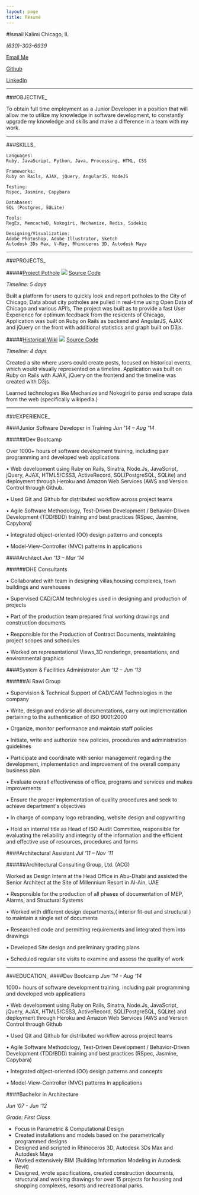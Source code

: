 ```yaml
---
layout: page
title: Résumé
---
```


#Ismail Kalimi
Chicago, IL

*(630)-303-6939*

[Email Me](mailto:ismail@kalimi.net)

[Github](http://github.com/ismk)

[LinkedIn](http://linkedin.com/in/ismailkalimi)


***
###OBJECTIVE_

To obtain full time employment as a Junior Developer in a position that will allow me to utilize my knowledge in software development, to constantly upgrade my knowledge and skills and make a difference in a team with my  work.

***
###SKILLS_

    Languages:
    Ruby, JavaScript, Python, Java, Processing, HTML, CSS

    Frameworks:
    Ruby on Rails, AJAX, jQuery, AngularJS, NodeJS

    Testing:
    Rspec, Jasmine, Capybara

    Databases:
    SQL (Postgres, SQLite)

    Tools:
    RegEx, MemcacheD, Nokogiri, Mechanize, Redis, Sidekiq

    Designing/Visualization:
    Adobe Photoshop, Adobe Illustrator, Sketch
    Autodesk 3Ds Max, V-Ray, Rhinoceros 3D, Autodesk Maya

***
###PROJECTS_

#####[Project Pothole](http://project-pothole.herokuapp.com/)
<img src="/imgs/projectpothole.jpeg" class="prjimg">
[Source Code](https://github.com/ismk/chipot)

*Timeline: 5 days*

Built a platform for users to quickly look and report potholes to the City of Chicago, Data about city potholes are pulled in real-time using Open Data of Chicago and various API’s, The project was built as to provide a fast User Experience for optimum feedback from the residents of Chicago, Application was built on Ruby on Rails as backend and AngularJS, AJAX and jQuery on the front with additional statistics and graph built on D3js.

#####[Historical Wiki](http://historic-wiki.herokuapp.com/)
<img src="/imgs/historicwiki.jpeg" class="prjimg">
[Source Code](https://github.com/ismk/Historical_Wiki)

*Timeline: 4 days*

Created a site where users could create posts, focused on historical events, which would visually represented on a timeline. Application was built on Ruby on Rails with AJAX, jQuery on the frontend and the timeline was created with D3js.

Learned technologies like Mechanize and Nokogiri to parse and scrape data from the web (specifically wikipedia.)

***
###EXPERIENCE_


####Junior Software Developer in Training
*Jun '14 – Aug '14*

######Dev Bootcamp

Over 1000+ hours of software development training, including pair programming and developed web applications

• Web development using Ruby on Rails, Sinatra, Node.Js, JavaScript, jQuery, AJAX, HTML5/CSS3, ActiveRecord, SQL(PostgreSQL, SQLite) and deployment through Heroku and Amazon Web Services (AWS and Version Control through Github.

• Used Git and Github for distributed workflow across project teams

• Agile Software Methodology, Test-Driven Development / Behavior-Driven Development (TDD/BDD) training and best practices (RSpec, Jasmine, Capybara)

• Integrated object-oriented (OO) design patterns and concepts

• Model-View-Controller (MVC) patterns in applications

####Architect
*Jun ‘13 – Mar ‘14*

######DHE Consultants

• Collaborated with team in designing villas,housing complexes, town buildings and warehouses

• Supervised CAD/CAM technologies used in designing and production of projects

• Part of the production team prepared final working drawings and construction documents

• Responsible for the Production of Contract Documents, maintaining project scopes and schedules

• Worked on representational Views,3D renderings, presentations, and environmental graphics

####System & Facilities Administrator
*Jun ‘12 – Jun ‘13*

######Al Rawi Group

• Supervision & Technical Support of CAD/CAM Technologies in the company

• Write, design and endorse all documentations, carry out implementation pertaining to the authentication of ISO 9001:2000

• Organize, monitor performance and maintain staff policies

• Initiate, write and authorize new policies, procedures and administration guidelines

• Participate and coordinate with senior management regarding the development, implementation and improvement of the overall company business plan

• Evaluate overall effectiveness of office, programs and services and makes improvements

• Ensure the proper implementation of quality procedures and seek to achieve department's objectives

• In charge of company logo rebranding, website design and copywriting

• Hold an internal title as Head of ISO Audit Committee, responsible for evaluating the reliability and integrity of the information and the efficient and effective use of resources, procedures and forms


####Architectural Assistant
*Jul ‘11 – Nov ‘11*

######Architectural Consulting Group, Ltd. (ACG)

Worked as Design Intern at the Head Office in Abu-Dhabi and assisted the Senior Architect at the Site of Millennium Resort in Al-Ain, UAE

• Responsible for the production of all phases of documentation of MEP, Alarms, and Structural Systems

• Worked with different design departments,( interior fit-out and structural ) to maintain a single set of documents

• Researched code and permitting requirements and integrated them into drawings

• Developed Site design and preliminary grading plans

• Scheduled regular site visits to examine and assess the quality of work

***
###EDUCATION_
####Dev Bootcamp
*Jun ’14 - Aug ‘14*

1000+ hours of software development training, including pair programming and developed web applications 

• Web development using Ruby on Rails, Sinatra, Node.Js, JavaScript, jQuery, AJAX, HTML5/CSS3, ActiveRecord, SQL(PostgreSQL, SQLite) and deployment through Heroku and Amazon Web Services (AWS and Version Control through Github 

• Used Git and Github for distributed workflow across project teams 

• Agile Software Methodology, Test-Driven Development / Behavior-Driven Development (TDD/BDD) training and best practices (RSpec, Jasmine, Capybara) 

• Integrated object-oriented (OO) design patterns and concepts 

• Model-View-Controller (MVC) patterns in applications



####Bachelor in Architecture

*Jun ’07 - Jun ‘12*

*Grade: First Class*

* Focus in Parametric & Computational Design
* Created installations and models based on the parametrically programmed designs
* Designed and scripted in Rhinoceros 3D, Autodesk 3Ds Max and Autodesk Maya
* Worked extensively BIM (Building Information Modeling in Autodesk Revit)
* Designed, wrote specifications, created construction documents, structural and working drawings for over 15 projects for housing and shopping complexes, resorts and recreational parks.
